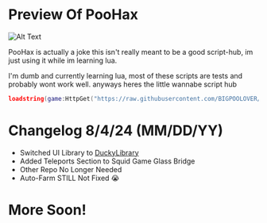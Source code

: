 # Preview Of PooHax
![Alt Text](https://github.com/BIGPOOLOVER/PooHax/blob/main/images/2024-08-0402-58-55-ezgif.com-video-to-gif-converter.gif)

PooHax is actually a joke this isn't really meant to be a good script-hub, im just using it while im learning lua.

I'm dumb and currently learning lua, most of these scripts are tests and probably wont work well.
anyways heres the little wannabe script hub
```lua
loadstring(game:HttpGet("https://raw.githubusercontent.com/BIGPOOLOVER/PooHax/main/loader.lua",true))()
```
# Changelog 8/4/24 (MM/DD/YY)
- Switched UI Library to [DuckyLibrary](https://github.com/bruvzz/ducklibrary/tree/main)
- Added Teleports Section to Squid Game Glass Bridge
- Other Repo No Longer Needed
- Auto-Farm STILL Not Fixed :sob:
# More Soon!
